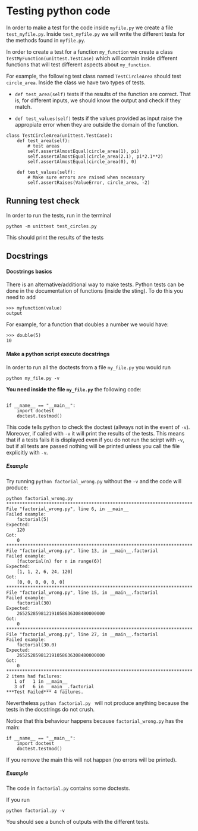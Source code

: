 
# Testing python code


In order to make a test for the code inside  `myfile.py`  we create a file `test_myfile.py`.
Inside `test_myfile.py` we will write the different tests for the methods found in `myfile.py`.

In order to create a test for a function `my_function` we create a class `TestMyFunction(unittest.TestCase)`
which will contain inside different functions that will test different aspects about `my_function`.

For example, the following test class named `TestCircleArea` should test `circle_area`.
Inside the class we have two types of tests. 

- `def test_area(self)` tests if the results of the function are correct. That is, for different inputs, we should know the output
   and check if they match.

- `def test_values(self)` tests if the values provided as input raise the appropiate error when they are outside
  the domain of the function.


```
class TestCircleArea(unittest.TestCase):
    def test_area(self):
        # test areas
        self.assertAlmostEqual(circle_area(1), pi)
        self.assertAlmostEqual(circle_area(2.1), pi*2.1**2)
        self.assertAlmostEqual(circle_area(0), 0)
         
    def test_values(self):
        # Make sure errors are raised when necessary
        self.assertRaises(ValueError, circle_area, -2)
```



## Running test check

In order to run the tests, run in the terminal

```
python -m unittest test_circles.py
```

This should print the results of the tests


## Docstrings

#### Docstrings basics

There is an alternative/additional way to make tests. Python tests can be done in the documentation of functions (inside the sting).
To do this you need to add 

```
>>> myfunction(value)
output
``` 

For example, for a function that doubles a number we would have:
```
>>> double(5)
10
``` 

#### Make a python script execute docstrings

In order to run all the doctests from a file  `my_file.py` you would run

```
python my_file.py -v
```

**You need inside the file   `my_file.py`**  the following code:
```

if __name__ == "__main__":
    import doctest
    doctest.testmod()
```

This code tells python to check the doctest (allways not in the event of `-v`). 
Moreover, if called with `-v` it will print the results of the tests. This means that if a tests fails 
it is displayed even if you do not run the scirpt with `-v`, but if all tests are passed nothing will
be printed unless you call the file explicitly with `-v`.

##### Example

Try running `python factorial_wrong.py` without the `-v` and the code will produce:

```
python factorial_wrong.py 
**********************************************************************
File "factorial_wrong.py", line 6, in __main__
Failed example:
    factorial(5)
Expected:
    120
Got:
    0
**********************************************************************
File "factorial_wrong.py", line 13, in __main__.factorial
Failed example:
    [factorial(n) for n in range(6)]
Expected:
    [1, 1, 2, 6, 24, 120]
Got:
    [0, 0, 0, 0, 0, 0]
**********************************************************************
File "factorial_wrong.py", line 15, in __main__.factorial
Failed example:
    factorial(30)
Expected:
    265252859812191058636308480000000
Got:
    0
**********************************************************************
File "factorial_wrong.py", line 27, in __main__.factorial
Failed example:
    factorial(30.0)
Expected:
    265252859812191058636308480000000
Got:
    0
**********************************************************************
2 items had failures:
   1 of   1 in __main__
   3 of   6 in __main__.factorial
***Test Failed*** 4 failures.
```

Nevertheless `python factorial.py `  will not produce anything because the tests in the docstrings do not crush.


Notice that this behaviour happens because `factorial_wrong.py` has the main:

```
if __name__ == "__main__":
    import doctest
    doctest.testmod()
```

If you remove the main this will not happen (no errors will be printed). 


##### Example

The code in `factorial.py` contains some doctests.

If you run
```
python factorial.py -v
```

You should see a bunch of outputs with the different tests.

